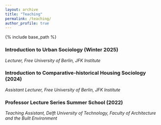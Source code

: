 ```yaml
---
layout: archive
title: "Teaching"
permalink: /teaching/
author_profile: true
---
```


{% include base_path %}

### Introduction to Urban Sociology (Winter 2025)  
*Lecturer, Free University of Berlin, JFK Institute*  

### Introduction to Comparative-historical Housing Sociology (2024)  
*Assistant  Lecturer, Free University of Berlin, JFK Institute*  

### Professor Lecture Series Summer School (2022)  
*Teaching Assistant, Delft University of Technology, Faculty of Architecture and the Built Environment*  
